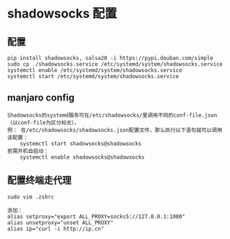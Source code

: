 shadowsocks 配置
===============
配置
------
```
pip install shadowsocks, salsa20 -i https://pypi.douban.com/simple
sudo cp ./shadowsocks.service /etc/systemd/system/shadowsocks.service
systemctl enable /etc/systemd/system/shadowsocks.service
systemctl start /etc/systemd/system/shadowsocks.service
```
manjaro config
--------------------
```
Shadowsocks的systemd服务可在/etc/shadowsocks/里调用不同的conf-file.json（以conf-file为区分标志），
例： 在/etc/shadowsocks/shadowsocks.json配置文件，那么执行以下语句就可以调用该配置：
    systemctl start shadowsocks@shadowsocks
若需开机自启动：
    systemctl enable shadowsocks@shadowsocks
```

配置终端走代理
----

```angular2html
sudo vim .zshrc

添加：
alias setproxy="export ALL_PROXY=socks5://127.0.0.1:1080"
alias unsetproxy="unset ALL_PROXY"
alias ip="curl -i http://ip.cn"
```
